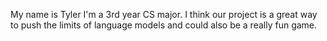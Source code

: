 My name is Tyler I'm a 3rd year CS major.
I think our project is a great way to push the limits of language models and could also be a really fun game.